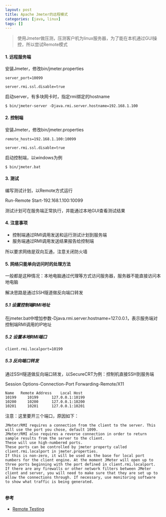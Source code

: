 ```yaml
---
layout: post
title: Apache Jmeter的远程模式
categories: [java, linux]
tags: []
---
```


> 使用Jmeter做压测，压测客户机为linux服务器，为了能在本机通过GUI操控，所以尝试Remote模式

#### 1. 远程服务端

安装Jmeter，修改bin/jmeter.properties
```
server_port=10099

server.rmi.ssl.disable=true
```

启动server，有多块网卡时，指定rmi绑定的hostname

```
$ bin/jmeter-server -Djava.rmi.server.hostname=192.168.1.100
```

#### 2. 控制端

安装Jmeter，修改bin/jmeter.properties
```
remote_hosts=192.168.1.100:10099

server.rmi.ssl.disable=true
```

启动控制端，以windows为例

```
$ bin/jmeter.bat
```

#### 3. 测试

编写测试计划，以Remote方式运行

Run-Remote Start-192.168.1.100:10099

测试计划可在服务端正常执行，并能通过本地GUI查看测试结果

#### 4. 注意事项

* 控制端通过RMI调用发送和运行测试计划到服务端
* 服务端通过RMI调用发送结果报告给控制端

所以要求网络是双向互通，注意关闭防火墙

#### 5. 网络只能单向访问时的处理方法

一般都是这种情况：本地电脑通过代理等方式访问服务器，服务器不能直接访问本地电脑

解决思路是通过SSH隧道做反向端口转发

##### 5.1 设置控制端RMI地址

在jmeter.bat中增加参数-Djava.rmi.server.hostname=127.0.0.1，表示服务端对控制端RMI调用的IP地址

##### 5.2 设置本地RMI端口

```
client.rmi.localport=10199
```

##### 5.3 反向端口转发

通过SSH隧道做反向端口转发，以SecureCRT为例：控制机直接SSH到服务端

Session Options-Connection-Port Forwarding-Remote/X11

```
Name   Remote Address    Local Host
10199     10199      127.0.0.1:10199
10200     10200      127.0.0.1:10200
10201     10201      127.0.0.1:10201
```

注意：这里要开三个端口，原因如下：

```
JMeter/RMI requires a connection from the client to the server. This will use the port you chose, default 1099.
JMeter/RMI also requires a reverse connection in order to return sample results from the server to the client.
These will use high-numbered ports.
These ports can be controlled by jmeter property called client.rmi.localport in jmeter.properties.
If this is non-zero, it will be used as the base for local port numbers for the client engine. At the moment JMeter will open up to three ports beginning with the port defined in client.rmi.localport. If there are any firewalls or other network filters between JMeter client and server, you will need to make sure that they are set up to allow the connections through. If necessary, use monitoring software to show what traffic is being generated.


```

#### 参考

* [Remote Testing](https://jmeter.apache.org/usermanual/remote-test.html)